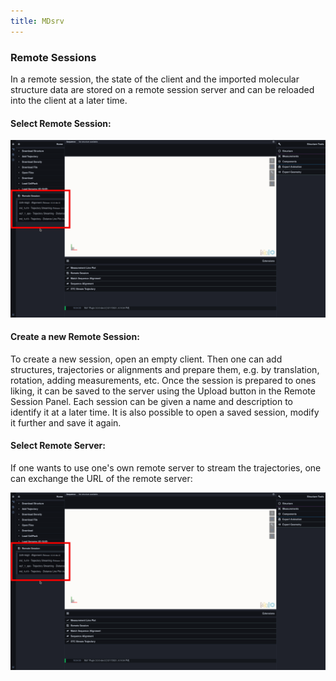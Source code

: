 ```yaml
---
title: MDsrv
---
```


### Remote Sessions

In a remote session, the state of the client and the imported molecular structure data are stored on a remote session server and can be reloaded into the client at a later time.

#### Select Remote Session:

[![alt text](remote.png "Select Remote Session")](remote.png)

#### Create a new Remote Session:

To create a new session, open an empty client. Then one can add structures, trajectories or alignments and prepare them, e.g. by translation, rotation, adding measurements, etc. Once the session is prepared to ones liking, it can be saved to the server using the Upload button in the Remote Session Panel. Each session can be given a name and description to identify it at a later time. It is also possible to open a saved session, modify it further and save it again.

#### Select Remote Server:

If one wants to use one's own remote server to stream the trajectories, one can exchange the URL of the remote server:


[![alt text](remote.png "Change Remote Server URL")](remote-change.png)